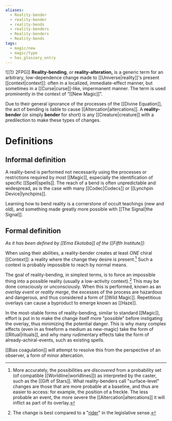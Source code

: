 ```yaml
---
aliases:
  - Reality-bender
  - reality-bender
  - reality-bends
  - reality-benders
  - Reality-benders
  - Reality-bends
tags:
  - magic/new
  - magic/type
  - has_glossary_entry
---
```

![[⎋ 2FPG]]
**Reality-bending**, or **reality-alteration,** is a generic term for an arbitrary, low-dependence change made to [[Universe|reality]]'s present [[context|context]]: often in a localized, immediate-effect manner, but sometimes in a [[Curse|curse]]-like, impermanent manner. The term is used prominently in the context of “[[New Magic]]”.

Due to their general ignorance of the processes of the [[Divine Equation]], the act of bending is liable to cause [[Altercation|altercations]]. A **reality-bender** (or simply **bender** for short) is any [[Creature|creature]] with a predilection to make these types of changes.
# Definitions

## Informal definition
A reality-bend is performed not necessarily using the processes or restrictions required by most [[Magic]], especially the identification of specific [[Spell|spells]]. The reach of a bend is often unpredictable and widespread, as is the case with many [[Codec|Codecs]] or [[Lynchpin Device|lynchpins]]. 

Learning how to bend reality is a cornerstone of occult teachings (new and old), and something made greatly more possible with [[The Signal|the Signal]].

## Formal definition
*As it has been defined by [[Ema Ekotoba]] of the [[Fifth Institute]]:*

When using their abilities, a reality-bender creates at least *ONE* chiral [[Context]]: a reality where the change they desire is present.[^1] Such a context is probably impossible to reach by normal means.

The goal of reality-bending, in simplest terms, is to force an impossible thing into a possible reality (usually a low-activity context).[^2] This may be done consciously or unconsciously. When this is performed, known as an *overlay event* or *reality merge*, the excesses of the process are hazardous and dangerous, and thus considered a form of [[Wild Magic]]. Repetitious overlays can cause a byproduct to emerge known as [[Haze]].

In the most-stable forms of reality-bending, similar to standard [[Magic]], effort is put in to make the change itself more "possible" before instigating the overlay, thus minimizing the potential danger. This is why many complex effects (even in as freeform a medium as new-magic) take the form of [[Ritual|rituals]], and why many rudimentary effects take the form of already-achiral-events, such as existing spells.

[[Bias coagulation]] will attempt to resolve this from the perspective of an observer, a form of minor altercation.

[^1]: More accurately, the possibilities are *discovered* from a probability set (of compatible [[Worldline|worldlines]]) as interpreted by the caster, such as the [[Gift of Stars]]. What reality-benders call "surface-level" changes are those that are more probable at a baseline, and thus are easier to access: for example, the position of a freckle. The less probable an event, the more severe the [[Altercation|altercations]] it will inflict as part of its overlay.
[^2]: The change is best compared to a "[rider](https://en.wikipedia.org/wiki/Rider_(legislation))" in the legislative sense.
